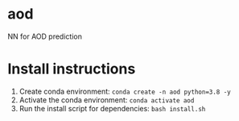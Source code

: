 # aod
NN for AOD prediction

# Install instructions

1. Create conda environment: `conda create -n aod python=3.8 -y`
2. Activate the conda environment: `conda activate aod`
3. Run the install script for dependencies: `bash install.sh`
